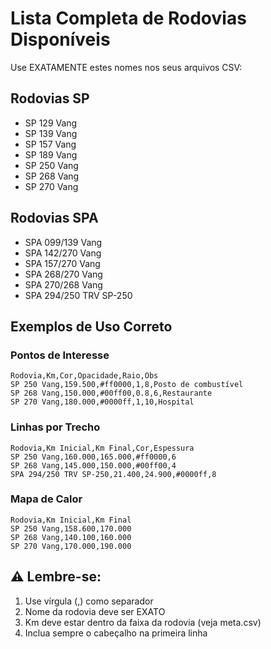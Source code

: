 # Lista Completa de Rodovias Disponíveis

Use EXATAMENTE estes nomes nos seus arquivos CSV:

## Rodovias SP
- SP 129 Vang
- SP 139 Vang
- SP 157 Vang
- SP 189 Vang
- SP 250 Vang
- SP 268 Vang
- SP 270 Vang

## Rodovias SPA
- SPA 099/139 Vang
- SPA 142/270 Vang
- SPA 157/270 Vang
- SPA 268/270 Vang
- SPA 270/268 Vang
- SPA 294/250 TRV SP-250

## Exemplos de Uso Correto

### Pontos de Interesse
```csv
Rodovia,Km,Cor,Opacidade,Raio,Obs
SP 250 Vang,159.500,#ff0000,1,8,Posto de combustível
SP 268 Vang,150.000,#00ff00,0.8,6,Restaurante
SP 270 Vang,180.000,#0000ff,1,10,Hospital
```

### Linhas por Trecho
```csv
Rodovia,Km Inicial,Km Final,Cor,Espessura
SP 250 Vang,160.000,165.000,#ff0000,6
SP 268 Vang,145.000,150.000,#00ff00,4
SPA 294/250 TRV SP-250,21.400,24.900,#0000ff,8
```

### Mapa de Calor
```csv
Rodovia,Km Inicial,Km Final
SP 250 Vang,158.600,170.000
SP 268 Vang,140.100,160.000
SP 270 Vang,170.000,190.000
```

## ⚠️ Lembre-se:
1. Use vírgula (,) como separador
2. Nome da rodovia deve ser EXATO
3. Km deve estar dentro da faixa da rodovia (veja meta.csv)
4. Inclua sempre o cabeçalho na primeira linha
